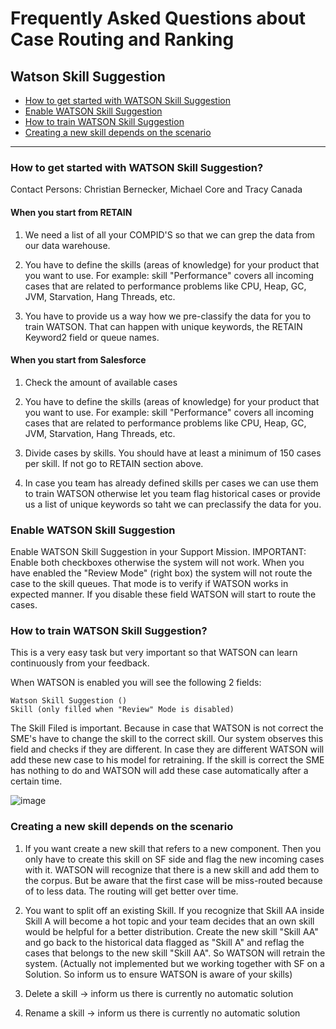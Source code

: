 # Frequently Asked Questions about Case Routing and Ranking

## Watson Skill Suggestion

* [How to get started with WATSON Skill Suggestion](/dba-support/DBA-Education/#/DBA-Education/wis/wtwon/Faq#getstarted)
* [Enable WATSON Skill Suggestion](/dba-support/DBA-Education/#/DBA-Education/wis/wtwon/Faq#enable)
* [How to train WATSON Skill Suggestion](/dba-support/DBA-Education/#/DBA-Education/wis/wtwon/Faq#train)
* [Creating a new skill depends on the scenario](/dba-support/DBA-Education/#/DBA-Education/wis/wtwon/Faq#train)

---

### <a id="getstarted" name="getstarted"></a>How to get started with WATSON Skill Suggestion?
Contact Persons: Christian Bernecker, Michael Core and Tracy Canada

#### When you start from RETAIN
1. We need a list of  all your COMPID'S so that we can grep the data from our data warehouse.

2. You have to define the skills (areas of knowledge) for your product that you want to use. For example: skill "Performance" covers all incoming cases that are related to performance problems like CPU, Heap, GC, JVM, Starvation, Hang Threads, etc.

3. You have to provide us a way how we pre-classify the data for you to train WATSON. That can happen with unique keywords, the RETAIN Keyword2 field or queue names.
 
#### When you start from Salesforce

1. Check the amount of available cases

2. You have to define the skills (areas of knowledge) for your product that you want to use. For example: skill "Performance" covers all incoming cases that are related to performance problems like CPU, Heap, GC, JVM, Starvation, Hang Threads, etc.

3. Divide cases by skills. You should have at least a minimum of 150 cases per skill. If not go to RETAIN section above. 

4. In case you team has already defined skills per cases we can use them to train WATSON otherwise let you team flag historical cases or provide us a list of unique keywords so taht we can preclassify the data for you.   

 
### <a id="enable" name="enable"></a>Enable WATSON Skill Suggestion

Enable WATSON Skill Suggestion in your Support Mission. IMPORTANT: Enable both checkboxes otherwise the system will not work. When you have enabled the "Review Mode" (right box) the system will not route the case to the skill queues. That mode is to verify if WATSON works in expected manner. If you disable these field WATSON will start to route the cases.
 

### <a id="train" name="train"></a>How to train WATSON Skill Suggestion?

This is a very easy task but very important so that WATSON can learn continuously from your feedback. 

When WATSON is enabled you will see the following 2 fields:

    Watson Skill Suggestion ()
    Skill (only filled when "Review" Mode is disabled)

The Skill Filed is important. Because in case that WATSON is not correct the SME's have to change the skill to the correct skill. Our system observes this field and checks if they are different. In case they are different WATSON will add these new case to his model for retraining. If the skill is correct the SME has nothing to do and WATSON will add these case automatically after a certain time. 

 ![image](https://media.github.ibm.com/user/10199/files/d728e18c-fa34-11e8-9644-7b1bbbcff259)

 
### <a id="depends" name="depends"></a>Creating a new skill depends on the scenario

1. If you want create a new skill that refers to a new component. Then you only have to create this skill on SF side and flag the new incoming cases with it. WATSON will recognize that there is a new skill and add them to the corpus. But be aware that the first case will be miss-routed because of to less data. The routing will get better over time.

2. You want to split off an existing Skill.  If you recognize that Skill AA inside Skill A will become a hot topic and your team decides that an own skill would be helpful for a better distribution. Create the new skill "Skill AA" and go back to the historical data flagged as "Skill A" and reflag the cases that belongs to the new skill "Skill AA". So WATSON will retrain the system. (Actually not implemented but we working together with SF on a Solution. So inform  us to ensure WATSON is aware of your skills)

3. Delete a skill    -> inform us there is currently no automatic solution

4. Rename a skill -> inform us there is currently no automatic solution
